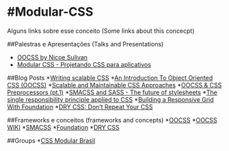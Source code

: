 #Modular-CSS
===========

Alguns links sobre esse conceito (Some links about this concecpt)

##Palestras e Apresentações (Talks and Presentations)
* [OOCSS by Nicoe Sulivan](http://www.slideshare.net/stubbornella/object-oriented-css "OOCSS by Nicole Sulivan")
* [Modular CSS - Projetando CSS para aplicativos](http://www.slideshare.net/bernarddeluna/modular-css-projetando-css-para-aplicativos "Modular CSS")


##Blog Posts
*[Writing scalable CSS](http://dl.dropbox.com/u/2629908/sky/css/index.html "Writing scalable CSS")
*[An Introduction To Object Oriented CSS (OOCSS)](http://coding.smashingmagazine.com/2011/12/12/an-introduction-to-object-oriented-css-oocss/ "An Introduction To Object Oriented CSS (OOCSS)")
*[Scalable and Maintainable CSS Approaches](http://cwebbdesign.tumblr.com/post/23666803241/scalable-and-maintainable-css-approaches "Scalable and Maintainable CSS Approaches")
*[OOCSS & CSS Preprocessors (pt.1)](http://blog.mediumequalsmessage.com/relationship-between-oocss-and-css-preprocessors "OOCSS & CSS Preprocessors")
*[SMACSS and SASS - The future of stylesheets](http://railslove.com/blog/2012/03/28/smacss-and-sass-the-future-of-stylesheets/ "SMACSS and SASS - The future of stylesheets")
*[The single responsibility principle applied to CSS](http://csswizardry.com/2012/04/the-single-responsibility-principle-applied-to-css/ "The single responsibility principle applied to CSS")
*[Building a Responsive Grid With Foundation](http://robdodson.me/blog/2012/06/10/building-a-responsive-grid-with-foundation/ "Building a Responsive Grid With Foundation")
*[DRY CSS: Don’t Repeat Your CSS](http://www.vanseodesign.com/css/dry-principles/ "DRY CSS: Don’t Repeat Your CSS")


##Frameworks e conceitos (frameworks and concepts)
*[OOCSS](http://oocss.org/ "OOCSS")
*[OOCSS WIKI](https://github.com/stubbornella/oocss/wiki/ "OOCSS Wiki")
*[SMACSS](http://smacss.com/ "SMACSS")
*[Foundation](http://foundation.zurb.com/ "Foundation")
*[DRY CSS](http://vimeo.com/38063798 "DRY CSS")

##Groups
*[CSS Modular Brasil](http://www.facebook.com/groups/403814526332579/ "CSS Modular Brasil")